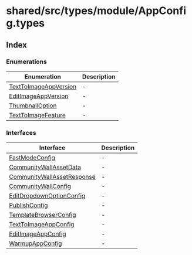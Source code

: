 # shared/src/types/module/AppConfig.types

## Index

### Enumerations

| Enumeration | Description |
| ------ | ------ |
| [TextToImageAppVersion](enumerations/text-to-image-app-version.md) | - |
| [EditImageAppVersion](enumerations/edit-image-app-version.md) | - |
| [ThumbnailOption](enumerations/thumbnail-option.md) | - |
| [TextToImageFeature](enumerations/text-to-image-feature.md) | - |

### Interfaces

| Interface | Description |
| ------ | ------ |
| [FastModeConfig](interfaces/fast-mode-config.md) | - |
| [CommunityWallAssetData](interfaces/community-wall-asset-data.md) | - |
| [CommunityWallAssetResponse](interfaces/community-wall-asset-response.md) | - |
| [CommunityWallConfig](interfaces/community-wall-config.md) | - |
| [EditDropdownOptionConfig](interfaces/edit-dropdown-option-config.md) | - |
| [PublishConfig](interfaces/publish-config.md) | - |
| [TemplateBrowserConfig](interfaces/template-browser-config.md) | - |
| [TextToImageAppConfig](interfaces/text-to-image-app-config.md) | - |
| [EditImageAppConfig](interfaces/edit-image-app-config.md) | - |
| [WarmupAppConfig](interfaces/warmup-app-config.md) | - |
